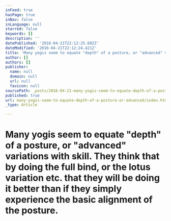 ```yaml
---
inFeed: true
hasPage: true
inNav: false
inLanguage: null
starred: false
keywords: []
description: ''
datePublished: '2016-04-21T22:12:25.602Z'
dateModified: '2016-04-21T22:12:24.421Z'
title: 'Many yogis seem to equate "depth" of a posture, or "advanced" variations with skill. They think that by doing the full bind, or the lotus variation etc. that they will be doing it better than if they simply experience the basic alignment of the posture.'
author: []
authors: []
publisher:
  name: null
  domain: null
  url: null
  favicon: null
sourcePath: _posts/2016-04-21-many-yogis-seem-to-equate-depth-of-a-posture-or-advanced.md
published: true
url: many-yogis-seem-to-equate-depth-of-a-posture-or-advanced/index.html
_type: Article

---
```

# Many yogis seem to equate "depth" of a posture, or "advanced" variations with skill. They think that by doing the full bind, or the lotus variation etc. that they will be doing it better than if they simply experience the basic alignment of the posture.